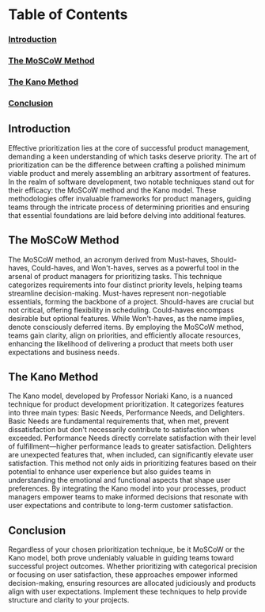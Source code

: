 # Table of Contents

### [Introduction](#introduction)
### [The MoSCoW Method](#the-moscow-method)
### [The Kano Method](#the-kano-method)
### [Conclusion](#conclusion)

## Introduction

Effective prioritization lies at the core of successful product management, demanding a keen understanding of which tasks deserve priority. The art of prioritization can be the difference between crafting a polished minimum viable product and merely assembling an arbitrary assortment of features. In the realm of software development, two notable techniques stand out for their efficacy: the MoSCoW method and the Kano model. These methodologies offer invaluable frameworks for product managers, guiding teams through the intricate process of determining priorities and ensuring that essential foundations are laid before delving into additional features.

## The MoSCoW Method

The MoSCoW method, an acronym derived from Must-haves, Should-haves, Could-haves, and Won't-haves, serves as a powerful tool in the arsenal of product managers for prioritizing tasks. This technique categorizes requirements into four distinct priority levels, helping teams streamline decision-making. Must-haves represent non-negotiable essentials, forming the backbone of a project. Should-haves are crucial but not critical, offering flexibility in scheduling. Could-haves encompass desirable but optional features. While Won't-haves, as the name implies, denote consciously deferred items. By employing the MoSCoW method, teams gain clarity, align on priorities, and efficiently allocate resources, enhancing the likelihood of delivering a product that meets both user expectations and business needs.

## The Kano Method

The Kano model, developed by Professor Noriaki Kano, is a nuanced technique for product development prioritization. It categorizes features into three main types: Basic Needs, Performance Needs, and Delighters. Basic Needs are fundamental requirements that, when met, prevent dissatisfaction but don't necessarily contribute to satisfaction when exceeded. Performance Needs directly correlate satisfaction with their level of fulfillment—higher performance leads to greater satisfaction. Delighters are unexpected features that, when included, can significantly elevate user satisfaction. This method not only aids in prioritizing features based on their potential to enhance user experience but also guides teams in understanding the emotional and functional aspects that shape user preferences. By integrating the Kano model into your processes, product managers empower teams to make informed decisions that resonate with user expectations and contribute to long-term customer satisfaction.

## Conclusion

Regardless of your chosen prioritization technique, be it MoSCoW or the Kano model, both prove undeniably valuable in guiding teams toward successful project outcomes. Whether prioritizing with categorical precision or focusing on user satisfaction, these approaches empower informed decision-making, ensuring resources are allocated judiciously and products align with user expectations. Implement these techniques to help provide structure and clarity to your projects.
